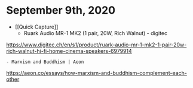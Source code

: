 # September 9th, 2020
- [[Quick Capture]]
    - Ruark Audio MR-1 MK2 (1 pair, 20W, Rich Walnut) - digitec

https://www.digitec.ch/en/s1/product/ruark-audio-mr-1-mk2-1-pair-20w-rich-walnut-hi-fi-home-cinema-speakers-6979914


    - Marxism and Buddhism | Aeon

https://aeon.co/essays/how-marxism-and-buddhism-complement-each-other



